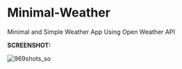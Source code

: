 # Minimal-Weather

Minimal and Simple Weather App Using Open Weather API 

**SCREENSHOT:**

![969shots_so](https://github.com/user-attachments/assets/aea9a892-947b-478c-b983-129ff002ad67)
